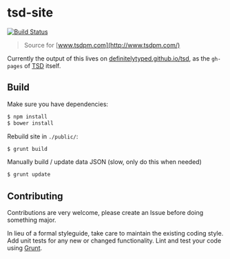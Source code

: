 # tsd-site

[![Build Status](https://secure.travis-ci.org/DefinitelyTyped/tsd-site.png?branch=master)](http://travis-ci.org/DefinitelyTyped/tsd-site)

> Source for [www.tsdpm.com](http://www.tsdpm.com/)

Currently the output of this lives on [definitelytyped.github.io/tsd](http://definitelytyped.github.io/tsd), as the `gh-pages` of [TSD](https://github.com/DefinitelyTyped/tsd) itself. 

## Build

Make sure you have dependencies:

````bash
$ npm install
$ bower install
````

Rebuild site in `./public/`:

````bash
$ grunt build
````

Manually build / update data JSON (slow, only do this when needed)

````bash
$ grunt update
````

## Contributing

Contributions are very welcome, please create an Issue before doing something major.

In lieu of a formal styleguide, take care to maintain the existing coding style. Add unit tests for any new or changed functionality. Lint and test your code using [Grunt](http://gruntjs.com/).
